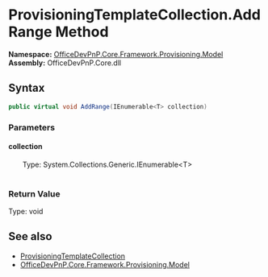# ProvisioningTemplateCollection.AddRange Method  
  

**Namespace:** [OfficeDevPnP.Core.Framework.Provisioning.Model](OfficeDevPnP.Core.Framework.Provisioning.Model.md)  
**Assembly:** OfficeDevPnP.Core.dll  
## Syntax
```C#
public virtual void AddRange(IEnumerable<T> collection)
```
### Parameters
#### collection  
&emsp;&emsp;Type: System.Collections.Generic.IEnumerable&lt;T&gt;  
&emsp;&emsp;  

  

### Return Value
Type: void  

## See also
- [ProvisioningTemplateCollection](OfficeDevPnP.Core.Framework.Provisioning.Model.ProvisioningTemplateCollection.md) 
- [OfficeDevPnP.Core.Framework.Provisioning.Model](OfficeDevPnP.Core.Framework.Provisioning.Model.md) 
